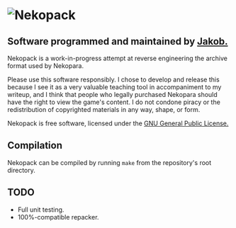 ![Nekopack](https://raw.github.com/TsarFox/nekopack/master/Nekopack_Logo.png "Nekopack")
========
## Software programmed and maintained by [Jakob.](http://jakob.space/)
Nekopack is a work-in-progress attempt at reverse engineering the archive format used by Nekopara.

Please use this software responsibly. I chose to develop and release this because I see it as a very valuable teaching tool in accompaniment to my writeup, and I think that people who legally purchased Nekopara should have the right to view the game's content. I do not condone piracy or the redistribution of copyrighted materials in any way, shape, or form.

Nekopack is free software, licensed under the [GNU General Public License.](http://gnu.org/licenses/gpl.html)


Compilation
-----------
Nekopack can be compiled by running `make` from the repository's root directory.


TODO
----
* Full unit testing.
* 100%-compatible repacker.
